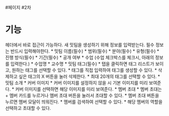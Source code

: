 #페이지 #2차 
# 기능
헤더에서 바로 접근이 가능하다.
 새 밋팀을 생성하기 위해 정보를 입력받는다. 필수 정보는 반드시 입력해야한다.
	* 밋팀 이름(필수)
	* 범위(필수)
	* 분야(필수)
	* 유형(필수)
	* 진행 방식(필수)
	* 기간(필수)
	* 공개 여부
	* 수업 (수업 체크박스를 체크시, 아래의 정보를 입력한다.)
		* 수업명
		* 교수명
	* 밋팀 태그(필수)
		* 탭을 클릭하면 태그 리스트가 보이고, 원하는 태그를 선택할 수 있다.
		* 태그를 직접 입력하여 태그를 생성할 수 있다.
		* 삭제하고 싶은 태그의 X 버튼을 눌러 삭제한다.
		* 최대 20개의 태그를 선택할 수 있다.
	* 밋팀 소개
	* 커버 이미지
		* 커버 이미지를 설정하지 않을 시 기본 이미지를 미리 보여준다.
		* 커버 이미지를 선택하면 해당 이미지를 미리 보여준다.
	* 멤버 초대
		* 멤버 초대는 + 멤버 카드를 누르거나 멤버 초대 버튼을 눌러서 초대할 수 있다.
		* 멤버 초대 버튼을 누르면 멤버 모달이 띄워진다.
			* 멤버를 검색하여 선택할 수 있다.
			* 해당 멤버의 역할을 선택하고 초대할 수 있다.



